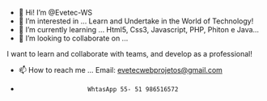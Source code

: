 - 👋 Hi! I’m @Evetec-WS
- 👀 I’m interested in ... Learn and Undertake in the World of Technology!
- 🌱 I’m currently learning ... Html5, Css3, Javascript, PHP, Phiton e Java...
- 💞️ I’m looking to collaborate on ... 

I want to learn and collaborate with teams, and develop as a professional!
- 📫 How to reach me ... Email: evetecwebprojetos@gmail.com
-                        WhtasApp 55- 51 986516572
<!---
Evetec-WS/Evetec-WS is a ✨ special ✨ repository because its `README.md` (this file) appears on your GitHub profile.
You can click the Preview link to take a look at your changes.
--->
